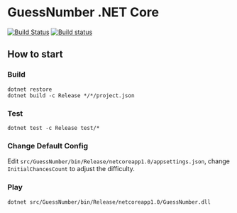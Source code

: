 # GuessNumber .NET Core
[![Build Status](https://travis-ci.org/MiffyLiye/GuessNumber-DNX.svg?branch=master)](https://travis-ci.org/MiffyLiye/GuessNumber-DNX)
[![Build status](https://ci.appveyor.com/api/projects/status/133k8341khalfov8/branch/master?svg=true)](https://ci.appveyor.com/project/MiffyLiye/guessnumber-dnx/branch/master)

## How to start

### Build
```shell
dotnet restore
dotnet build -c Release */*/project.json
```

### Test
```shell
dotnet test -c Release test/*
```

### Change Default Config
Edit ```src/GuessNumber/bin/Release/netcoreapp1.0/appsettings.json```,
change ```InitialChancesCount``` to adjust the difficulty.

### Play
```shell
dotnet src/GuessNumber/bin/Release/netcoreapp1.0/GuessNumber.dll
```
